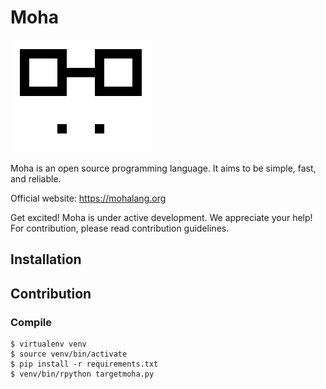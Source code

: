 # Moha


![Logo](https://github.com/mohalang/moha/blob/master/docs/artworks/logo.png)

Moha is an open source programming language. It aims to be simple, fast, and reliable.

Official website: https://mohalang.org

Get excited! Moha is under active development. We appreciate your help!
For contribution, please read contribution guidelines.

## Installation

## Contribution

### Compile

```
$ virtualenv venv
$ source venv/bin/activate
$ pip install -r requirements.txt
$ venv/bin/rpython targetmoha.py
```
